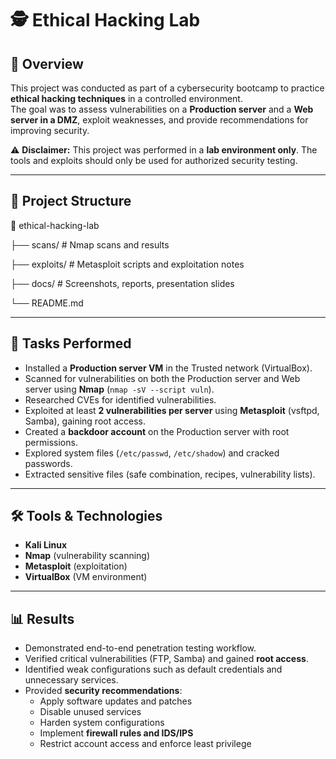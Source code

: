 # 🕵️ Ethical Hacking Lab

## 📌 Overview
This project was conducted as part of a cybersecurity bootcamp to practice **ethical hacking techniques** in a controlled environment.  
The goal was to assess vulnerabilities on a **Production server** and a **Web server in a DMZ**, exploit weaknesses, and provide recommendations for improving security.

⚠️ **Disclaimer:** This project was performed in a **lab environment only**. The tools and exploits should only be used for authorized security testing.

---

## 📂 Project Structure

📂 ethical-hacking-lab

├── scans/ # Nmap scans and results

├── exploits/ # Metasploit scripts and exploitation notes

├── docs/ # Screenshots, reports, presentation slides

└── README.md


---

## 🚀 Tasks Performed
- Installed a **Production server VM** in the Trusted network (VirtualBox).  
- Scanned for vulnerabilities on both the Production server and Web server using **Nmap** (`nmap -sV --script vuln`).  
- Researched CVEs for identified vulnerabilities.  
- Exploited at least **2 vulnerabilities per server** using **Metasploit** (vsftpd, Samba), gaining root access.  
- Created a **backdoor account** on the Production server with root permissions.  
- Explored system files (`/etc/passwd`, `/etc/shadow`) and cracked passwords.  
- Extracted sensitive files (safe combination, recipes, vulnerability lists).  

---

## 🛠️ Tools & Technologies
- **Kali Linux**  
- **Nmap** (vulnerability scanning)  
- **Metasploit** (exploitation)  
- **VirtualBox** (VM environment)  

---

## 📊 Results
- Demonstrated end-to-end penetration testing workflow.  
- Verified critical vulnerabilities (FTP, Samba) and gained **root access**.  
- Identified weak configurations such as default credentials and unnecessary services.  
- Provided **security recommendations**:  
  - Apply software updates and patches  
  - Disable unused services  
  - Harden system configurations  
  - Implement **firewall rules and IDS/IPS**  
  - Restrict account access and enforce least privilege  
